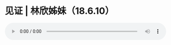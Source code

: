 # 见证 | 林欣姊妹（18.6.10）

<audio style="width: 100%;" preload="false" controls controlslist="nodownload"><source src="//cdn.simai.ml/audio/mp3/old/25302.mp3" type="audio/mpeg">Your browser does not support the audio element.</audio>


